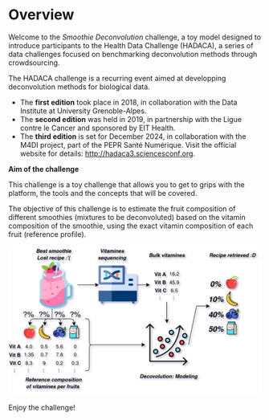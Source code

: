 # Overview                 
                           
Welcome to the *Smoothie Deconvolution* challenge, a toy model designed to introduce participants to the Health Data Challenge (HADACA), a series of data challenges focused on benchmarking deconvolution methods through crowdsourcing.

The HADACA challenge is a recurring event aimed at developping deconvolution methods for biological data.

- The **first edition** took place in 2018, in collaboration with the Data Institute at University Grenoble-Alpes.
- The **second edition** was held in 2019, in partnership with the Ligue contre le Cancer and sponsored by EIT Health.
- The **third edition** is set for December 2024, in collaboration with the M4DI project, part of the PEPR Santé Numérique. Visit the official website for details: http://hadaca3.sciencesconf.org.
                           
**Aim of the challenge**     
                           
This challenge is a toy challenge that allows you to get to grips with the platform, the tools and the concepts that will be covered.

The objective of this challenge is to estimate the fruit composition of different smoothies (mixtures to be deconvoluted) based on the vitamin composition of the smoothie, using the exact vitamin composition of each fruit (reference profile).


<img title="Exemple of decovolution" alt="Exemple of decovolution" src="https://raw.githubusercontent.com/bcm-uga/hadaca3/08d6c575e1c157ce9d67319487e6c64ffef8700a/phase-0-smoothie/bundle/decovo_intro.png" width="800" >


Enjoy the challenge!
